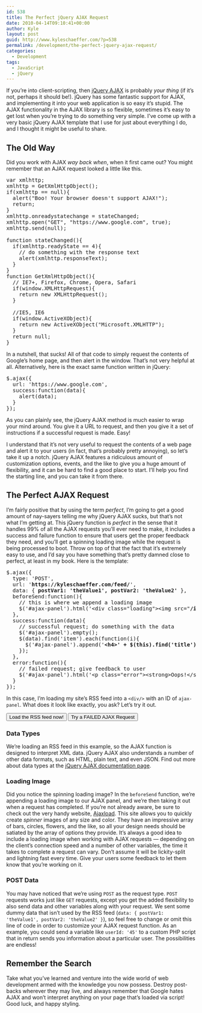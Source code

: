 ```yaml
---
id: 538
title: The Perfect jQuery AJAX Request
date: 2010-04-14T09:10:41+00:00
author: Kyle
layout: post
guid: http://www.kyleschaeffer.com/?p=538
permalink: /development/the-perfect-jquery-ajax-request/
categories:
  - Development
tags:
  - JavaScript
  - jQuery
---
```

If you&#8217;re into client-scripting, then [jQuery AJAX](https://api.jquery.com/category/ajax/) is probably _your thing_ (if it&#8217;s not, perhaps it should be!). jQuery has some fantastic support for AJAX, and implementing it into your web application is so easy it&#8217;s stupid. The AJAX functionality in the AJAX library is so flexible, sometimes it&#8217;s easy to get lost when you&#8217;re trying to do something very simple. I&#8217;ve come up with a very basic jQuery AJAX template that I use for just about everything I do, and I thought it might be useful to share.<!--more-->

## The Old Way

Did you work with AJAX _way back when_, when it first came out? You might remember that an AJAX request looked a little like this.

<pre>var xmlhttp;
xmlhttp = GetXmlHttpObject();
if(xmlhttp == null){
  alert("Boo! Your browser doesn't support AJAX!");
  return;
}
xmlhttp.onreadystatechange = stateChanged;
xmlhttp.open("GET", "https://www.google.com", true);
xmlhttp.send(null);

function stateChanged(){
  if(xmlhttp.readyState == 4){
    // do something with the response text
    alert(xmlhttp.responseText);
  }
}
function GetXmlHttpObject(){
  // IE7+, Firefox, Chrome, Opera, Safari
  if(window.XMLHttpRequest){
    return new XMLHttpRequest();
  }

  //IE5, IE6
  if(window.ActiveXObject){
    return new ActiveXObject("Microsoft.XMLHTTP");
  }
  return null;
}</pre>

In a nutshell, that sucks! All of that code to simply request the contents of Google&#8217;s home page, and then alert in the window. That&#8217;s not very helpful at all. Alternatively, here is the exact same function written in jQuery:

<pre>$.ajax({
  url: 'https://www.google.com',
  success:function(data){
    alert(data);
  }
});</pre>

As you can plainly see, the jQuery AJAX method is much easier to wrap your mind around. You give it a URL to request, and then you give it a set of instructions if a successful request is made. Easy!

I understand that it&#8217;s not very useful to request the contents of a web page and alert it to your users (in fact, that&#8217;s probably pretty annoying), so let&#8217;s take it up a notch. jQuery AJAX features a ridiculous amount of customization options, events, and the like to give you a huge amount of flexibility, and it can be hard to find a good place to start. I&#8217;ll help you find the starting line, and you can take it from there.

## The Perfect AJAX Request

I&#8217;m fairly positive that by using the term _perfect_, I&#8217;m going to get a good amount of nay-sayers telling me why jQuery AJAX sucks, but that&#8217;s not what I&#8217;m getting at. This jQuery function is _perfect_ in the sense that it handles 99% of all the AJAX requests you&#8217;ll ever need to make, it includes a success and failure function to ensure that users get the proper feedback they need, and you&#8217;ll get a spinning loading image while the request is being processed to boot. Throw on top of that the fact that it&#8217;s extremely easy to use, and I&#8217;d say you have something that&#8217;s pretty damned close to perfect, at least in my book. Here is the template:

<pre>$.ajax({
  type: 'POST',
  url: '<strong>https://kyleschaeffer.com/feed/</strong>',
  data: { <strong>postVar1: 'theValue1', postVar2: 'theValue2'</strong> },
  beforeSend:function(){
    // this is where we append a loading image
    $('#ajax-panel').html('&lt;div class="loading"&gt;&lt;img src="<strong>/images/loading.gif</strong>" alt="Loading..." /&gt;&lt;/div&gt;');
  },
  success:function(data){
    // successful request; do something with the data
    $('#ajax-panel').empty();
    $(data).find('item').each(function(i){
      $('#ajax-panel').append('<strong>&lt;h4&gt;' + $(this).find('title').text() + '&lt;/h4&gt;&lt;p&gt;' + $(this).find('link').text() + '&lt;/p&gt;</strong>');
    });
  },
  error:function(){
    // failed request; give feedback to user
    $('#ajax-panel').html('&lt;p class="error"&gt;&lt;strong&gt;Oops!&lt;/strong&gt; Try that again in a few moments.&lt;/p&gt;');
  }
});</pre>

In this case, I&#8217;m loading my site&#8217;s RSS feed into a `<div/>` with an ID of `ajax-panel`. What does it look like exactly, you ask? Let&#8217;s try it out.

<div id="ajax-panel">
</div>

<div class="ajax-panel-actions">
  <input id="load-feed" type="button" value="Load the RSS feed now!" /> <input id="load-feed-fail" type="button" value="Try a FAILED AJAX Request" />
</div>



### Data Types

We&#8217;re loading an RSS feed in this example, so the AJAX function is designed to interpret XML data. jQuery AJAX also understands a number of other data formats, such as HTML, plain text, and even JSON. Find out more about data types at the [jQuery AJAX documentation page](https://api.jquery.com/jQuery.ajax/).

### Loading Image

Did you notice the spinning loading image? In the `beforeSend` function, we&#8217;re appending a loading image to our AJAX panel, and we&#8217;re then taking it out when a request has completed. If you&#8217;re not already aware, be sure to check out the very handy website, [Ajaxload](https://www.ajaxload.info/). This site allows you to quickly create _spinner_ images of any size and color. They have an impressive array of bars, circles, flowers, and the like, so all your design needs should be satiated by the array of options they provide. It&#8217;s always a good idea to include a loading image when working with AJAX requests &mdash; depending on the client&#8217;s connection speed and a number of other variables, the time it takes to complete a request can vary. Don&#8217;t assume it will be lickity-split and lightning fast every time. Give your users some feedback to let them know that you&#8217;re working on it.

### POST Data

You may have noticed that we&#8217;re using `POST` as the request type. `POST` requests works just like `GET` requests, except you get the added flexibility to also send data and other variables along with your request. We sent some dummy data that isn&#8217;t used by the RSS feed (`data: { postVar1: 'theValue1', postVar2: 'theValue2' }`), so feel free to change or omit this line of code in order to customize your AJAX request function. As an example, you could send a variable like `userId: '45'` to a custom PHP script that in return sends you information about a particular user. The possibilities are endless!

## Remember the Search

Take what you&#8217;ve learned and venture into the wide world of web development armed with the knowledge you now possess. Destroy post-backs wherever they may live, and always remember that Google hates AJAX and won&#8217;t interpret anything on your page that&#8217;s loaded via script! Good luck, and happy styling.